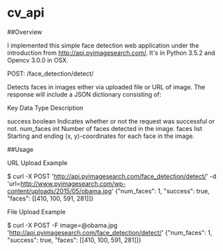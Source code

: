 # cv_api

##Overview

I implemented this simple face detection web application under the introduction from http://api.pyimagesearch.com/. It's in Python 3.5.2 and Opencv 3.0.0 in OSX.  

POST: /face_detection/detect/

Detects faces in images either via uploaded file or URL of image. The response will include a JSON dictionary consisting of:

Key	Data Type	Description

success	boolean	Indicates whether or not the request was successful or not.
num_faces	int	Number of faces detected in the image.
faces	list	Starting and ending (x, y)-coordinates for each face in the image.

##Usage

URL Upload Example

$ curl -X POST 'http://api.pyimagesearch.com/face_detection/detect/' -d 'url=http://www.pyimagesearch.com/wp-content/uploads/2015/05/obama.jpg'
{"num_faces": 1, "success": true, "faces": [[410, 100, 591, 281]]}

File Upload Example

$ curl -X POST -F image=@obama.jpg 'http://api.pyimagesearch.com/face_detection/detect/'
{"num_faces": 1, "success": true, "faces": [[410, 100, 591, 281]]}
